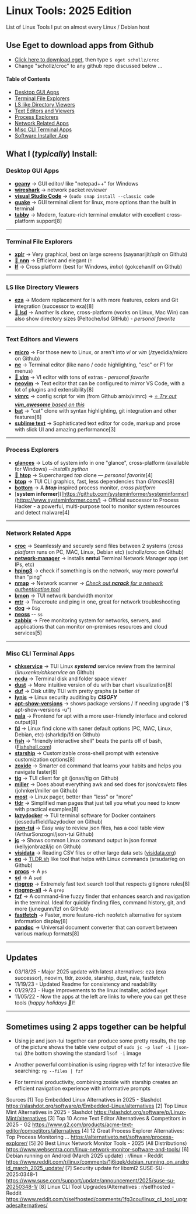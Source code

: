 # Linux Tools: 2025 Edition

List of Linux Tools I put on almost every Linux / Debian host

## Use Eget to download apps from Github
* [Click here to download eget](https://github.com/zyedidia/eget), then type ```$ eget schollz/croc```
* Change "schollz/croc" to any github repo discussed below …


#### Table of Contents
  
  * [Desktop GUI Apps](#desktop-gui-apps)
  * [Terminal File Explorers](#terminal-file-explorers)
  * [LS like Directory Viewers](#ls-like-directory-viewers)
  * [Text Editors and Viewers](#text-editors-and-viewers)
  * [Process Explorers](#process-explorers)
  * [Network Related Apps](#network-related-apps)
  * [Misc CLI Terminal Apps](#misc-cli-terminal-apps)
  * [Software Installer App](#software-installer-app)

## What I (_typically_) Install:

### Desktop GUI Apps
- [**geany**](https://www.geany.org) -> GUI editor/ like "notepad++" for Windows
- [**wireshark**](https://www.wireshark.org) -> network packet reviewer
- [**visual Studio Code**](https://code.visualstudio.com) -> (```sudo snap install --classic code```
- [**guake**](http://guake-project.org) -> GUI terminal client for linux, more options than the built in terminal
- [**tabby**](https://tabby.sh) -> Modern, feature-rich terminal emulator with excellent cross-platform support[8]

---
### Terminal File Explorers
- [**xplr**](https://github.com/sayanarijit/xplr) -> Very graphical, best on large screens (sayanarijit/xplr on Github)
- [🌟 **nnn**](https://github.com/jarun/nnn) -> Efficient and elegant (```!```
- [**lf**](https://github.com/gokcehan/lf) -> Cross platform (best for Windows, _imho_) (gokcehan/lf on Github)
---

### LS like Directory Viewers 
- [**eza**](https://github.com/eza-community/eza) -> Modern replacement for ls with more features, colors and Git integration (successor to exa)[8]
- [🌟 **lsd**](https://github.com/Peltoche/lsd) -> Another ls clone, cross-platform (works on Linux, Mac Win) can also show directory sizes (Peltoche/lsd GitHub) - _personal favorite_

----

### Text Editors and Viewers
- [**micro**](https://github.com/zyedidia/micro) -> For those new to Linux, or aren't into _vi_ or _vim_ (/zyedidia/micro on Github)
- [**ne**](https://ne.di.unimi.it) -> Terminal editor (like nano / code highlighting, "esc" or F1 for menus)
- [🌟 **vim**](https://github.com/vim/vim) -> VI editor with tons of extras - _personal favorite_
- [**neovim**](https://neovim.io) -> Text editor that can be configured to mirror VS Code, with a lot of plugins and extensibility[8]
- [**vimrc**](https://github.com/amix/vimrc) -> config script for vim (from Github amix/vimrc) -> [⭐ _Try out **vim_awesome** based on this_](https://github.com/ArthurChiao/vim_awesome)
- [**bat**](https://github.com/sharkdp/bat) -> "cat" clone with syntax highlighting, git integration and other features[8]
- [**sublime text**](https://www.sublimetext.com) -> Sophisticated text editor for code, markup and prose with slick UI and amazing performance[3]

---
### Process Explorers 
- [**glances**](https://nicolargo.github.io/glances/) -> Lots of system info in one "glance", cross-platform (available for Windows) --_installs python_
- [🌟 **htop**](https://htop.dev) -> Supercharged _top_ clone — _personal favorite_[4]
- [**btop**](https://github.com/aristocratos/btop) -> TUI CLI graphics, fast, less dependencies than _Glances_[8]
- [**bottom**](https://github.com/ClementTsang/bottom) -> A _**btop**_ inspired process monitor, _cross platform_
- [**system informer**]([https://github.com/systeminformer/systeminformer](https://www.systeminformer.com/) -> Official successor to Process Hacker - a powerful, multi-purpose tool to monitor system resources and detect malware[4]

---
### Network Related Apps
- [**croc**](https://github.com/schollz/croc) -> Seamlessly and securely send files between 2 systems (_cross platform_ runs on PC, MAC, Linux, Debian etc) (schollz/croc on Github)
- [**network-manager**](https://wiki.gnome.org/Projects/NetworkManager) -> installs **nmtui** Terminal Network Manager app (set IPs, etc)
- [**hping3**](https://github.com/antirez/hping) -> check if something is on the network, way more powerful than "ping"
- [**nmap**](https://nmap.org) -> Network scanner -> [_Check out **ncrack** for a network authentication tool_](https://github.com/nmap/ncrack)
- [**bmon**](https://github.com/tgraf/bmon) -> TUI network bandwidth monitor
- [**mtr**](https://www.bitwizard.nl/mtr/) -> Traceroute and ping in one, great for network troubleshooting
- [**dog**](https://github.com/ogham/dog) -> ``` Dig ```
- [**neoss**](https://github.com/PabloLec/neoss) -- ```ss```
- [**zabbix**](https://www.zabbix.com) -> Free monitoring system for networks, servers, and applications that can monitor on-premises resources and cloud services[5]
---
### Misc CLI Terminal Apps

- [**chkservice**](https://github.com/linuxenko/chkservice) -> TUI Linux _**systemd**_ service review from the terminal (_linuxenko/chkservice_ on Github)
- [**ncdu**](https://dev.yorhel.nl/ncdu) -> Terminal disk and folder space viewer
- [**dust**](https://github.com/bootandy/dust) -> More intuitive version of du with bar chart visualization[8]
- [**duf**](https://github.com/muesli/duf) -> Disk utility TUI with pretty graphs (a better ```df```
- [**lynis**](https://cisofy.com/lynis/) -> Linux security auditing by _**CISOFY**_
- [**apt-show-versions**](https://packages.ubuntu.com/source/focal/apt-show-versions) -> shows package versions / if needing upgrade ("$ apt-show-versions -u")
- [**nala**](https://gitlab.com/volian/nala) -> Frontend for apt with a more user-friendly interface and colored output[8]
- [**fd**](https://github.com/sharkdp/fd) -> Linux find clone with saner default options (PC, MAC, Linux, Debian, etc) (sharkdp/fd on Github)
- [**fish**](https://fishshell.com) -> "friendly interactive shell" beats the pants off of bash, ([Fishshell.com](https://fishshell.com))
- [**starship**](https://starship.rs) -> Customizable cross-shell prompt with extensive customization options[8]
- [**zoxide**](https://github.com/ajeetdsouza/zoxide) -> Smarter cd command that learns your habits and helps you navigate faster[8]
- [**tig**](https://github.com/jonas/tig) -> TUI client for git (jonas/tig on Github)
- [**miller**](https://github.com/johnkerl/miller) -> Does about everything awk and sed does for json/csv/etc files (johnkerl/miller on Github) 
- [**most**](https://www.makeuseof.com/most-linux-pager/) -> Linux pager, better than "less" or "more"
- [**tldr**](https://tldr.sh) -> Simplified man pages that just tell you what you need to know with practical examples[8]
- [**lazydocker**](https://github.com/jesseduffield/lazydocker) -> TUI terminal software for Docker containers (jesseduffield/lazydocker on Github)
- [**json-tui**](https://github.com/ArthurSonzogni/json-tui) -> Easy way to review json files, has a cool table view (ArthurSonzogni/json-tui Github)
- [**jc**](https://github.com/kellyjonbrazil/jc) -> Shows common Linux command output in json format (kellyjonbrazil/jc on Github)
- [**visidata**](https://www.visidata.org/) -> Reading CSV files or other large data sets ([visidata.org](https://www.visidata.org/))
- [**eg**](https://github.com/srsudar/eg) -> [TLDR.sh](https://tldr.sh/) like tool that helps with Linux commands (srsudar/eg on Github)
- [**procs**](https://github.com/dalance/procs) -> A ```ps ```
- [**sd**](https://github.com/chmln/sd) -> A ```sed ```
- [**ripgrep**](https://github.com/BurntSushi/ripgrep) -> Extremely fast text search tool that respects gitignore rules[8]
- [**ripgrep-all**](https://github.com//phiresky/ripgrep-all) -> A ```grep ```
- [**fzf**](https://github.com/junegunn/fzf) -> A command-line fuzzy finder that enhances search and navigation in the terminal. Ideal for quickly finding files, command history, git, and more (junegunn/fzf on GitHub)
- [**fastfetch**](https://github.com/fastfetch-cli/fastfetch) -> Faster, more feature-rich neofetch alternative for system information display[8]
- [**pandoc**](https://pandoc.org) -> Universal document converter that can convert between various markup formats[8]
---
## Updates
* 03/18/25 - Major 2025 update with latest alternatives: eza (exa successor), neovim, tldr, zoxide, starship, dust, nala, fastfetch
* 11/19/23 - Updated Readme for consistency and readability
* 01/29/23 - Huge improvements to the linux installer, added ```eget```
* 11/05/22 - Now the apps at the left are links to where you can get these tools (_happy holidays 🥳_)!

---
## Sometimes using 2 apps together can be helpful

* Using jc and json-tui together can produce some pretty results, the top of the picture shows the table view output of ```sudo jc -p lsof -i |json-tui```
(the bottom showing the standard ```lsof -i```
image

* Another powerful combination is using ripgrep with fzf for interactive file searching: ```rg --files | fzf```

* For terminal productivity, combining zoxide with starship creates an efficient navigation experience with informative prompts

Sources
[1] Top Embedded Linux Alternatives in 2025 - Slashdot https://slashdot.org/software/p/Embedded-Linux/alternatives
[2] Top Linux Mint Alternatives in 2025 - Slashdot https://slashdot.org/software/p/Linux-Mint/alternatives
[3] Top 10 Acme Text Editor Alternatives & Competitors in 2025 - G2 https://www.g2.com/products/acme-text-editor/competitors/alternatives
[4] 12 Great Process Explorer Alternatives: Top Process Monitoring ... https://alternativeto.net/software/process-explorer/
[5] 20 Best Linux Network Monitor Tools - 2025 (All Distributions) https://www.websentra.com/linux-network-monitor-software-and-tools/
[6] Debian running on Android (March 2025 update) : r/linux - Reddit https://www.reddit.com/r/linux/comments/1j6iqek/debian_running_on_android_march_2025_update/
[7] Security update for libxml2 SUSE-SU-2025:0348-1 https://www.suse.com/support/update/announcement/2025/suse-su-20250348-1/
[8] Linux CLI Tool Upgrades/Alternatives : r/selfhosted - Reddit https://www.reddit.com/r/selfhosted/comments/1fg3cou/linux_cli_tool_upgradesalternatives/
